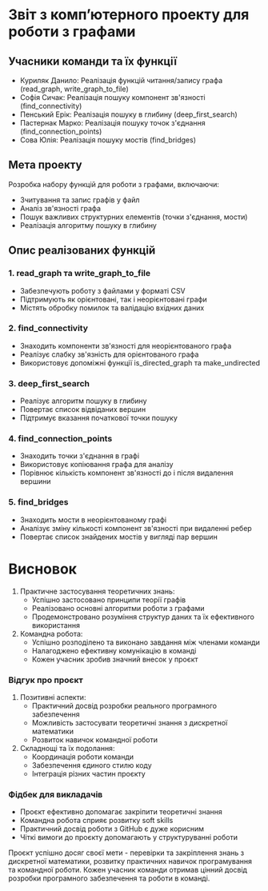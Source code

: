 # Звіт з комп’ютерного проекту для роботи з графами

## Учасники команди та їх функції

- Куриляк Данило: Реалізація функцій читання/запису графа (read_graph, write_graph_to_file)
- Софія Сичак: Реалізація пошуку компонент зв'язності (find_connectivity)
- Пенський Ерік: Реалізація пошуку в глибину (deep_first_search)
- Пастернак Марко: Реалізація пошуку точок з'єднання (find_connection_points)
- Сова Юлія: Реалізація пошуку мостів (find_bridges)

## Мета проекту

Розробка набору функцій для роботи з графами, включаючи:

- Зчитування та запис графів у файл
- Аналіз зв'язності графа
- Пошук важливих структурних елементів (точки з'єднання, мости)
- Реалізація алгоритму пошуку в глибину

## Опис реалізованих функцій

### 1. read_graph та write_graph_to_file

- Забезпечують роботу з файлами у форматі CSV
- Підтримують як орієнтовані, так і неорієнтовані графи
- Містять обробку помилок та валідацію вхідних даних

### 2. find_connectivity

- Знаходить компоненти зв'язності для неорієнтованого графа
- Реалізує слабку зв'язність для орієнтованого графа
- Використовує допоміжні функції is_directed_graph та make_undirected

### 3. deep_first_search

- Реалізує алгоритм пошуку в глибину
- Повертає список відвіданих вершин
- Підтримує вказання початкової точки пошуку

### 4. find_connection_points

- Знаходить точки з'єднання в графі
- Використовує копіювання графа для аналізу
- Порівнює кількість компонент зв'язності до і після видалення вершини

### 5. find_bridges

- Знаходить мости в неорієнтованому графі
- Аналізує зміну кількості компонент зв'язності при видаленні ребер
- Повертає список знайдених мостів у вигляді пар вершин

# Висновок

1. Практичне застосування теоретичних знань:
    - Успішно застосовано принципи теорії графів
    - Реалізовано основні алгоритми роботи з графами
    - Продемонстровано розуміння структур даних та їх ефективного використання
2. Командна робота:
    - Успішно розподілено та виконано завдання між членами команди
    - Налагоджено ефективну комунікацію в команді
    - Кожен учасник зробив значний внесок у проєкт

### Відгук про проєкт

1. Позитивні аспекти:
    - Практичний досвід розробки реального програмного забезпечення
    - Можливість застосувати теоретичні знання з дискретної математики
    - Розвиток навичок командної роботи
2. Складнощі та їх подолання:
    - Координація роботи команди
    - Забезпечення єдиного стилю коду
    - Інтеграція різних частин проєкту

### Фідбек для викладачів

- Проєкт ефективно допомагає закріпити теоретичні знання
- Командна робота сприяє розвитку soft skills
- Практичний досвід роботи з GitHub є дуже корисним
- Чіткі вимоги до проєкту допомагають у структуруванні роботи

Проєкт успішно досяг своєї мети - перевірки та закріплення знань з дискретної математики, розвитку практичних навичок програмування та командної роботи. Кожен учасник команди отримав цінний досвід розробки програмного забезпечення та роботи в команді.
